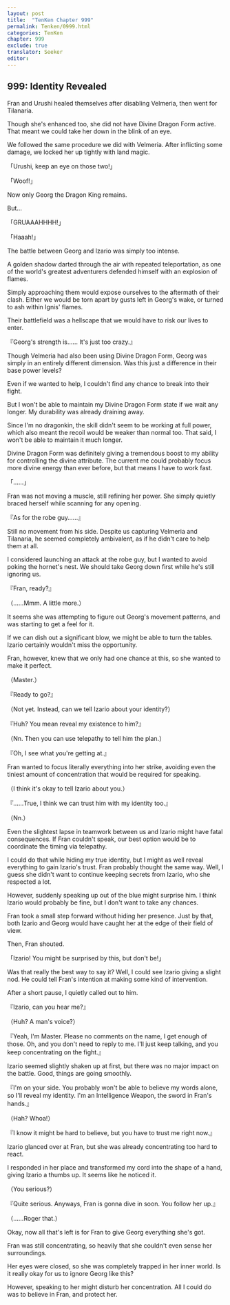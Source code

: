 ```yaml
---
layout: post
title:  "TenKen Chapter 999"
permalink: Tenken/0999.html
categories: TenKen
chapter: 999
exclude: true
translator: Seeker
editor: 
---
```

<h2>999: Identity Revealed</h2>

Fran and Urushi healed themselves after disabling Velmeria, then went for Tilanaria.

Though she's enhanced too, she did not have Divine Dragon Form active. That meant we could take her down in the blink of an eye.

We followed the same procedure we did with Velmeria. After inflicting some damage, we locked her up tightly with land magic.

「Urushi, keep an eye on those two!」

「Woof!」

Now only Georg the Dragon King remains.

But…

「GRUAAAHHHH!」

「Haaah!」

The battle between Georg and Izario was simply too intense.

A golden shadow darted through the air with repeated teleportation, as one of the world's greatest adventurers defended himself with an explosion of flames.

Simply approaching them would expose ourselves to the aftermath of their clash. Either we would be torn apart by gusts left in Georg's wake, or turned to ash within Ignis' flames.

Their battlefield was a hellscape that we would have to risk our lives to enter.

『Georg's strength is…… It's just too crazy.』

Though Velmeria had also been using Divine Dragon Form, Georg was simply in an entirely different dimension. Was this just a difference in their base power levels?

Even if we wanted to help, I couldn't find any chance to break into their fight.

But I won't be able to maintain my Divine Dragon Form state if we wait any longer. My durability was already draining away.

Since I'm no dragonkin, the skill didn't seem to be working at full power, which also meant the recoil would be weaker than normal too. That said, I won't be able to maintain it much longer.

Divine Dragon Form was definitely giving a tremendous boost to my ability for controlling the divine attribute. The current me could probably focus more divine energy than ever before, but that means I have to work fast.

「……」

Fran was not moving a muscle, still refining her power. She simply quietly braced herself while scanning for any opening.

『As for the robe guy……』

Still no movement from his side. Despite us capturing Velmeria and Tilanaria, he seemed completely ambivalent, as if he didn't care to help them at all.

I considered launching an attack at the robe guy, but I wanted to avoid poking the hornet's nest. We should take Georg down first while he's still ignoring us.

『Fran, ready?』

（……Mmm. A little more.）

It seems she was attempting to figure out Georg's movement patterns, and was starting to get a feel for it.

If we can dish out a significant blow, we might be able to turn the tables. Izario certainly wouldn't miss the opportunity.

Fran, however, knew that we only had one chance at this, so she wanted to make it perfect.

（Master.）

『Ready to go?』

（Not yet. Instead, can we tell Izario about your identity?）

『Huh? You mean reveal my existence to him?』

（Nn. Then you can use telepathy to tell him the plan.）

『Oh, I see what you're getting at.』

Fran wanted to focus literally everything into her strike, avoiding even the tiniest amount of concentration that would be required for speaking.

（I think it's okay to tell Izario about you.）

『……True, I think we can trust him with my identity too.』

（Nn.）

Even the slightest lapse in teamwork between us and Izario might have fatal consequences. If Fran couldn't speak, our best option would be to coordinate the timing via telepathy.

I could do that while hiding my true identity, but I might as well reveal everything to gain Izario's trust. Fran probably thought the same way. Well, I guess she didn't want to continue keeping secrets from Izario, who she respected a lot.

However, suddenly speaking up out of the blue might surprise him. I think Izario would probably be fine, but I don't want to take any chances.

Fran took a small step forward without hiding her presence. Just by that, both Izario and Georg would have caught her at the edge of their field of view.

Then, Fran shouted.

「Izario! You might be surprised by this, but don't be!」

Was that really the best way to say it? Well, I could see Izario giving a slight nod. He could tell Fran's intention at making some kind of intervention.

After a short pause, I quietly called out to him.

『Izario, can you hear me?』

（Huh? A man's voice?）

『Yeah, I'm Master. Please no comments on the name, I get enough of those. Oh, and you don't need to reply to me. I'll just keep talking, and you keep concentrating on the fight.』

Izario seemed slightly shaken up at first, but there was no major impact on the battle. Good, things are going smoothly.

『I'm on your side. You probably won't be able to believe my words alone, so I'll reveal my identity. I'm an Intelligence Weapon, the sword in Fran's hands.』

（Hah? Whoa!）

『I know it might be hard to believe, but you have to trust me right now.』

Izario glanced over at Fran, but she was already concentrating too hard to react.

I responded in her place and transformed my cord into the shape of a hand, giving Izario a thumbs up. It seems like he noticed it.

（You serious?）

『Quite serious. Anyways, Fran is gonna dive in soon. You follow her up.』

（……Roger that.）

Okay, now all that's left is for Fran to give Georg everything she's got.

Fran was still concentrating, so heavily that she couldn't even sense her surroundings.

Her eyes were closed, so she was completely trapped in her inner world. Is it really okay for us to ignore Georg like this?

However, speaking to her might disturb her concentration. All I could do was to believe in Fran, and protect her.



